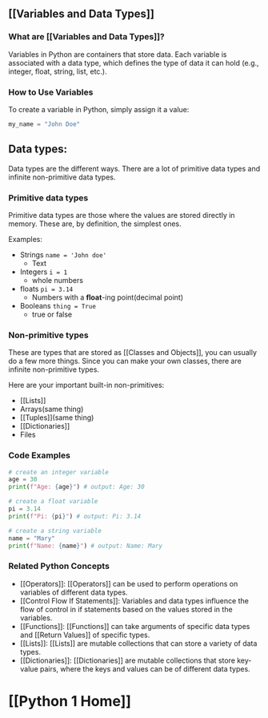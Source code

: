 ## [[Variables and Data Types]]

### What are [[Variables and Data Types]]?
Variables in Python are containers that store data. Each variable is associated with a data type, which defines the type of data it can hold (e.g., integer, float, string, list, etc.).

### How to Use Variables
To create a variable in Python, simply assign it a value:

```python
my_name = "John Doe"
```

## Data types:
Data types are the different ways. There are a lot of primitive data types and infinite non-primitive data types.
### Primitive data types
Primitive data types are those where the values are stored directly in memory. These are, by definition, the simplest ones.

Examples:
- Strings `name = 'John doe'`
	- Text
- Integers `i = 1`
	- whole numbers
- floats `pi = 3.14`
	- Numbers with a **float**-ing point(decimal point) 
- Booleans `thing = True`
	- true or false
### Non-primitive types
These are types that are stored as [[Classes and Objects]], you can usually do a few more things. Since you can make your own classes, there are infinite non-primitive types. 

Here are your important built-in non-primitives:
- [[Lists]]
- Arrays(same thing)
- [[Tuples]](same thing)
- [[Dictionaries]]
- Files
### Code Examples
```python
# create an integer variable
age = 30
print(f"Age: {age}") # output: Age: 30

# create a float variable
pi = 3.14
print(f"Pi: {pi}") # output: Pi: 3.14

# create a string variable
name = "Mary"
print(f"Name: {name}") # output: Name: Mary
```

### Related Python Concepts

- [[Operators]]: [[Operators]] can be used to perform operations on variables of different data types.
- [[Control Flow If Statements]]: Variables and data types influence the flow of control in if statements based on the values stored in the variables.
- [[Functions]]: [[Functions]] can take arguments of specific data types and [[Return Values]] of specific types.
- [[Lists]]: [[Lists]] are mutable collections that can store a variety of data types.
- [[Dictionaries]]: [[Dictionaries]] are mutable collections that store key-value pairs, where the keys and values can be of different data types.
# [[Python 1 Home]]
